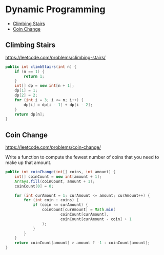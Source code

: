 # Dynamic Programming

+ [Climbing Stairs](#climbing-stairs)
+ [Coin Change](#coin-change)

## Climbing Stairs

https://leetcode.com/problems/climbing-stairs/

```java
public int climbStairs(int n) {
    if (n == 1) {
        return 1;
    }
    int[] dp = new int[n + 1];
    dp[1] = 1;
    dp[2] = 2;
    for (int i = 3; i <= n; i++) {
        dp[i] = dp[i - 1] + dp[i - 2];
    }
    return dp[n];
}
```

## Coin Change

https://leetcode.com/problems/coin-change/

Write a function to compute the fewest number of coins that you need to make up that amount.

```java
public int coinChange(int[] coins, int amount) {
    int[] coinCount = new int[amount + 1];
    Arrays.fill(coinCount, amount + 1);
    coinCount[0] = 0;

    for (int curAmount = 1; curAmount <= amount; curAmount++) {
        for (int coin : coins) {
            if (coin <= curAmount) {
                coinCount[curAmount] = Math.min(
                        coinCount[curAmount],
                        coinCount[curAmount - coin] + 1
                );
            }
        }
    }
    return coinCount[amount] > amount ? -1 : coinCount[amount];
}
```
